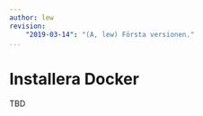 ```yaml
---
author: lew
revision:
    "2019-03-14": "(A, lew) Första versionen."
...
```

Installera Docker
=======================

TBD
